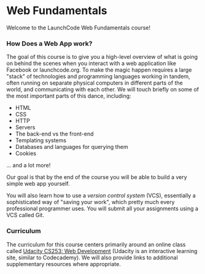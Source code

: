 # Web Fundamentals

Welcome to the LaunchCode Web Fundamentals course!

### How Does a Web App work?

The goal of this course is to give you a high-level overview of what is going on behind the scenes when you interact with a web application like Facebook or launchcode.org. To make the magic happen requires a large "stack" of technologies and programming languages working in tandem, often running on separate physical computers in different parts of the world, and communicating with each other. We will touch briefly on some of the most important parts of this dance, including:

* HTML
* CSS
* HTTP
* Servers
* The back-end vs the front-end
* Templating systems 
* Databases and languages for querying them
* Cookies

... and a lot more! 

Our goal is that by the end of the course you will be able to build a very simple web app yourself.

You will also learn how to use a *version control system* (VCS), essentially a sophisticated way of "saving your work", which pretty much every professional programmer uses. You will submit all your assignments using a VCS called Git.

### Curriculum

The curriculum for this course centers primarily around an online class called [Udacity CS253: Web Development][udacity-course] (Udacity is an interactive learning site, similar to Codecademy). We will also provide links to additional supplementary resources where appropriate.


[udacity-course]: https://www.udacity.com/course/web-development--cs253






